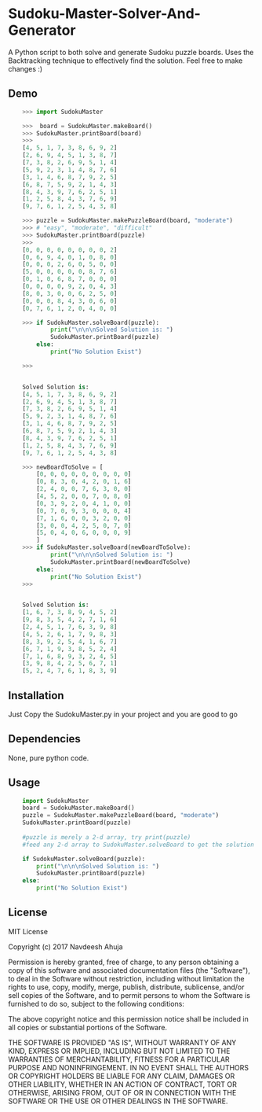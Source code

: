 # Sudoku-Master-Solver-And-Generator

A Python script to both solve and generate Sudoku puzzle boards.
Uses the Backtracking technique to effectively find the solution.
Feel free to make changes :) 

## Demo
```	python
	>>> import SudokuMaster

	>>>  board = SudokuMaster.makeBoard()
	>>> SudokuMaster.printBoard(board)
	>>>
	[4, 5, 1, 7, 3, 8, 6, 9, 2]
	[2, 6, 9, 4, 5, 1, 3, 8, 7]
	[7, 3, 8, 2, 6, 9, 5, 1, 4]
	[5, 9, 2, 3, 1, 4, 8, 7, 6]
	[3, 1, 4, 6, 8, 7, 9, 2, 5]
	[6, 8, 7, 5, 9, 2, 1, 4, 3]
	[8, 4, 3, 9, 7, 6, 2, 5, 1]
	[1, 2, 5, 8, 4, 3, 7, 6, 9]
	[9, 7, 6, 1, 2, 5, 4, 3, 8]

	>>> puzzle = SudokuMaster.makePuzzleBoard(board, "moderate")
	>>> # "easy", "moderate", "difficult"
	>>> SudokuMaster.printBoard(puzzle)
	>>>
	[0, 0, 0, 0, 0, 0, 0, 0, 2]
	[0, 6, 9, 4, 0, 1, 0, 8, 0]
	[0, 0, 0, 2, 6, 0, 5, 0, 0]
	[5, 0, 0, 0, 0, 0, 8, 7, 6]
	[0, 1, 0, 6, 8, 7, 0, 0, 0]
	[0, 0, 0, 0, 9, 2, 0, 4, 3]
	[8, 0, 3, 0, 0, 6, 2, 5, 0]
	[0, 0, 0, 8, 4, 3, 0, 6, 0]
	[0, 7, 6, 1, 2, 0, 4, 0, 0]

	>>> if SudokuMaster.solveBoard(puzzle):
    		print("\n\n\nSolved Solution is: ")
    		SudokuMaster.printBoard(puzzle)
		else:
    		print("No Solution Exist")

    >>> 


    Solved Solution is: 
    [4, 5, 1, 7, 3, 8, 6, 9, 2]
	[2, 6, 9, 4, 5, 1, 3, 8, 7]
	[7, 3, 8, 2, 6, 9, 5, 1, 4]
	[5, 9, 2, 3, 1, 4, 8, 7, 6]
	[3, 1, 4, 6, 8, 7, 9, 2, 5]
	[6, 8, 7, 5, 9, 2, 1, 4, 3]
	[8, 4, 3, 9, 7, 6, 2, 5, 1]
	[1, 2, 5, 8, 4, 3, 7, 6, 9]
	[9, 7, 6, 1, 2, 5, 4, 3, 8]

	>>> newBoardToSolve = [
		[0, 0, 0, 0, 0, 0, 0, 0, 0]
		[0, 8, 3, 0, 4, 2, 0, 1, 6]
		[2, 4, 0, 0, 7, 6, 3, 0, 0]
		[4, 5, 2, 0, 0, 7, 0, 8, 0]
		[0, 3, 9, 2, 0, 4, 1, 0, 0]
		[0, 7, 0, 9, 3, 0, 0, 0, 4]
		[7, 1, 6, 0, 0, 3, 2, 0, 0]
		[3, 0, 0, 4, 2, 5, 0, 7, 0]
		[5, 0, 4, 0, 6, 0, 0, 0, 9]
		]
	>>> if SudokuMaster.solveBoard(newBoardToSolve):
    		print("\n\n\nSolved Solution is: ")
    		SudokuMaster.printBoard(newBoardToSolve)
		else:
    		print("No Solution Exist")
    >>> 


	Solved Solution is: 
	[1, 6, 7, 3, 8, 9, 4, 5, 2]
	[9, 8, 3, 5, 4, 2, 7, 1, 6]
	[2, 4, 5, 1, 7, 6, 3, 9, 8]
	[4, 5, 2, 6, 1, 7, 9, 8, 3]
	[8, 3, 9, 2, 5, 4, 1, 6, 7]
	[6, 7, 1, 9, 3, 8, 5, 2, 4]
	[7, 1, 6, 8, 9, 3, 2, 4, 5]
	[3, 9, 8, 4, 2, 5, 6, 7, 1]
	[5, 2, 4, 7, 6, 1, 8, 3, 9]
```

## Installation

Just Copy the SudokuMaster.py in your project and you are good to go

## Dependencies

None, pure python code.

## Usage
``` python
    import SudokuMaster
	board = SudokuMaster.makeBoard()
	puzzle = SudokuMaster.makePuzzleBoard(board, "moderate")
	SudokuMaster.printBoard(puzzle)
	
	#puzzle is merely a 2-d array, try print(puzzle)
	#feed any 2-d array to SudokuMaster.solveBoard to get the solution

	if SudokuMaster.solveBoard(puzzle):
	    print("\n\n\nSolved Solution is: ")
	    SudokuMaster.printBoard(puzzle)
	else:
	    print("No Solution Exist")
```

## License
MIT License

Copyright (c) 2017 Navdeesh Ahuja

Permission is hereby granted, free of charge, to any person obtaining a copy
of this software and associated documentation files (the "Software"), to deal
in the Software without restriction, including without limitation the rights
to use, copy, modify, merge, publish, distribute, sublicense, and/or sell
copies of the Software, and to permit persons to whom the Software is
furnished to do so, subject to the following conditions:

The above copyright notice and this permission notice shall be included in all
copies or substantial portions of the Software.

THE SOFTWARE IS PROVIDED "AS IS", WITHOUT WARRANTY OF ANY KIND, EXPRESS OR
IMPLIED, INCLUDING BUT NOT LIMITED TO THE WARRANTIES OF MERCHANTABILITY,
FITNESS FOR A PARTICULAR PURPOSE AND NONINFRINGEMENT. IN NO EVENT SHALL THE
AUTHORS OR COPYRIGHT HOLDERS BE LIABLE FOR ANY CLAIM, DAMAGES OR OTHER
LIABILITY, WHETHER IN AN ACTION OF CONTRACT, TORT OR OTHERWISE, ARISING FROM,
OUT OF OR IN CONNECTION WITH THE SOFTWARE OR THE USE OR OTHER DEALINGS IN THE
SOFTWARE.
